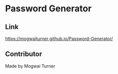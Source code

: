 # Password Generator

## Link
https://mogwaiturner.github.io/Password-Generator/

## Contributor
Made by Mogwai Turner
